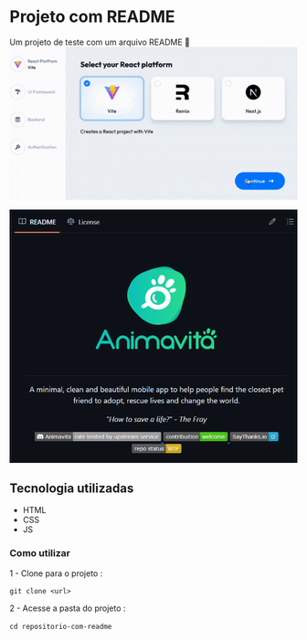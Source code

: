 # Projeto com README
Um projeto de teste com um arquivo README 🚀
[<img src="./gravacao-refine.gif" alt="gravação mostrando funcionalidades do projeto refine">](https://github.com/refinedev/refine)

[<img src="./gravacao-animavita.gif" alt="gravação mostrando uma descrição breve sobre o projeto Animavita">](https://github.com/Andre-Chaibe-21/animavita)

## Tecnologia utilizadas
- HTML
- CSS
- JS

### Como utilizar

1 - Clone para o projeto :

```
git clone <url>
 ```
2 - Acesse a pasta do projeto :

``
cd repositorio-com-readme
``




